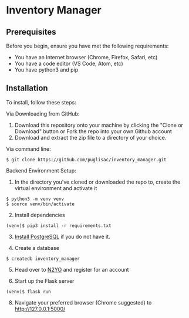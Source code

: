# Inventory Manager

## Prerequisites

Before you begin, ensure you have met the following requirements:
* You have an Internet browser (Chrome, Firefox, Safari, etc)
* You have a code editor (VS Code, Atom, etc)
* You have python3 and pip

## Installation

To install, follow these steps:

Via Downloading from GitHub:
1. Download this repository onto your machine by clicking the "Clone or Download" button or Fork the repo into your own Github account
2. Download and extract the zip file to a directory of your choice.

Via command line:
```
$ git clone https://github.com/puglisac/inventory_manager.git
```


Backend Environment Setup:
1. In the directory you've cloned or downloaded the repo to, create the virtual environment and activate it

```
$ python3 -m venv venv
$ source venv/bin/activate
```

2. Install dependencies

```
(venv)$ pip3 install -r requirements.txt
```
3. [Install PostgreSQL](https://www.postgresql.org/download/) if you do not have it.

4. Create a database
```
$ createdb inventory_manager
```
5. Head over to [N2YO](https://www.n2yo.com/login/) and register for an account

7. Start up the Flask server
```
(venv)$ flask run
```
8. Navigate your preferred browser (Chrome suggested) to http://127.0.0.1:5000/
